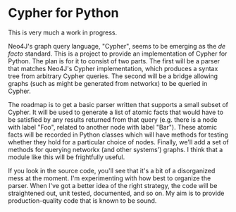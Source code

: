 # Cypher for Python

This is very much a work in progress.

Neo4J's graph query language, "Cypher", seems to be emerging as the _de facto_ standard. This is a
project to provide an implementation of Cypher for Python. The plan is for it to consist of two parts.
The first will be a parser that matches Neo4J's Cypher implementation, which produces a syntax tree
from arbitrary Cypher queries. The second will be a bridge allowing graphs (such as might be
generated from networkx) to be queried in Cypher.

The roadmap is to get a basic parser written that supports a small subset of Cypher. It will be used
to generate a list of atomic facts that would have to be satisfied by any results returned from that
query (e.g. there is a node with label "Foo", related to another node with label "Bar"). These atomic
facts will be recorded in Python classes which will have methods for testing whether they hold for
a particular choice of nodes. Finally, we'll add a set of methods for querying networkx (and other
systems') graphs. I think that a module like this will be frightfully useful.

If you look in the source code, you'll see that it's a bit of a disorganized mess at the moment.
I'm experimenting with how best to organize the parser. When I've got a better idea of the right
strategy, the code will be straightened out, unit tested, documented, and so on. My aim is to
provide production-quality code that is known to be sound.
